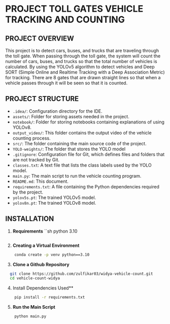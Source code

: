 # PROJECT TOLL GATES VEHICLE TRACKING AND COUNTING

## PROJECT OVERVIEW

This project is to detect cars, buses, and trucks that are traveling through the toll gate. When passing through the toll gate, the system will count the number of cars, buses, and trucks so that the total number of vehicles is calculated. By using the YOLOv5 algorithm to detect vehicles and Deep SORT (Simple Online and Realtime Tracking with a Deep Association Metric) for tracking. There are 8 gates that are drawn straight lines so that when a vehicle passes through it will be seen so that it is counted.

## PROJECT STRUCTURE
- `.idea/`: Configuration directory for the IDE.
- `assets/`: Folder for storing assets needed in the project.
- `notebook/`: Folder for storing notebooks containing explanations of using YOLOv8.
- `output_video/`: This folder contains the output video of the vehicle counting process.
- `src/`: The folder containing the main source code of the project.
- `YOLO-weights/`: The folder that stores the YOLO model
- `.gitignore`: Configuration file for Git, which defines files and folders that are not tracked by Git.
- `classes.txt`: A text file that lists the class labels used by the YOLO model.
- `main.py`: The main script to run the vehicle counting program.
- `README.md`: This document.
- `requirements.txt`: A file containing the Python dependencies required by the project.
- `yolov5s.pt`: The trained YOLOv5 model.
- `yolov8n.pt`: The trained YOLOv8 model.

## INSTALLATION
1. **Requirements**
 ``sh
   python 3.10
   ```
2. **Creating a Virtual Environment**
```sh
    conda create -p venv python==3.10
```
3. **Clone a Github Repository**
 ```sh
   git clone https://github.com/zulfikar03/widya-vehicle-count.git
   cd vehicle-count-widya
   ```
4. Install Dependencies Used**
``` sh
    pip install -r requirements.txt
```
5. **Run the Main Script**
```sh
    python main.py
```



